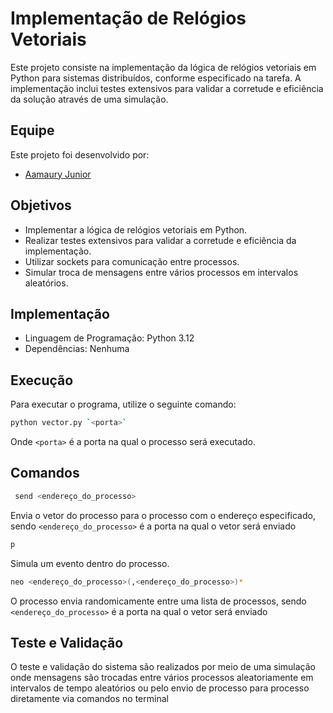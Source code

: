 # Implementação de Relógios Vetoriais

Este projeto consiste na implementação da lógica de relógios vetoriais em Python para sistemas distribuídos, conforme especificado na tarefa. A implementação inclui testes extensivos para validar a corretude e eficiência da solução através de uma simulação.

## Equipe

Este projeto foi desenvolvido por:

- [Aamaury Junior](https://github.com/Ary2941)

## Objetivos

- Implementar a lógica de relógios vetoriais em Python.
- Realizar testes extensivos para validar a corretude e eficiência da implementação.
- Utilizar sockets para comunicação entre processos.
- Simular troca de mensagens entre vários processos em intervalos aleatórios.

## Implementação

- Linguagem de Programação: Python 3.12
- Dependências: Nenhuma

## Execução

Para executar o programa, utilize o seguinte comando:

```bash
python vector.py `<porta>`
```

Onde `<porta>` é a porta na qual o processo será executado.

## Comandos
```bash
 send <endereço_do_processo>
```
Envia o vetor do processo para o processo com o endereço especificado, sendo `<endereço_do_processo>` é a porta na qual o vetor será enviado


```bash
p
```
Simula um evento dentro do processo.
```bash
neo <endereço_do_processo>(,<endereço_do_processo>)*
```
O processo envia randomicamente entre uma lista de processos, sendo `<endereço_do_processo>` é a porta na qual o vetor será enviado

## Teste e Validação
O teste e validação do sistema são realizados por meio de uma simulação onde mensagens são trocadas entre vários processos aleatoriamente em intervalos de tempo aleatórios ou pelo envio de processo para processo diretamente via comandos no terminal
